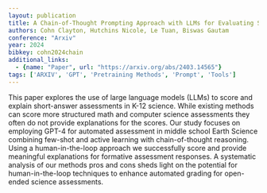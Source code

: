 ```yaml
---
layout: publication
title: A Chain-of-Thought Prompting Approach with LLMs for Evaluating Students Formative Assessment Responses in Science
authors: Cohn Clayton, Hutchins Nicole, Le Tuan, Biswas Gautam
conference: "Arxiv"
year: 2024
bibkey: cohn2024chain
additional_links:
  - {name: "Paper", url: "https://arxiv.org/abs/2403.14565"}
tags: ['ARXIV', 'GPT', 'Pretraining Methods', 'Prompt', 'Tools']
---
```

This paper explores the use of large language models (LLMs) to score and explain short-answer assessments in K-12 science. While existing methods can score more structured math and computer science assessments they often do not provide explanations for the scores. Our study focuses on employing GPT-4 for automated assessment in middle school Earth Science combining few-shot and active learning with chain-of-thought reasoning. Using a human-in-the-loop approach we successfully score and provide meaningful explanations for formative assessment responses. A systematic analysis of our methods pros and cons sheds light on the potential for human-in-the-loop techniques to enhance automated grading for open-ended science assessments.
